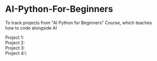 # AI-Python-For-Beginners
To track projects from "AI Python for Beginners" Course, which teaches how to code alongside AI

Project 1:\
Project 2:\
Project 3:\
Project 4:\

